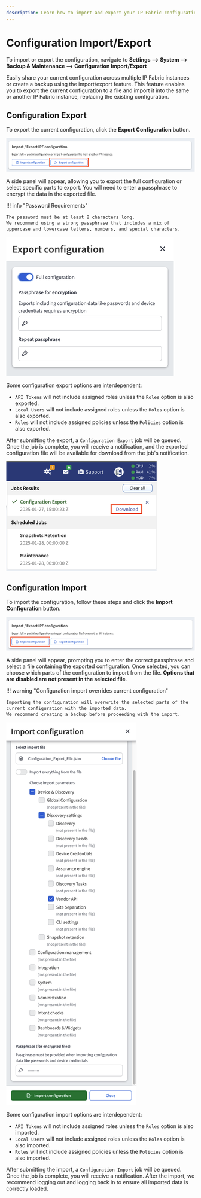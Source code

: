 ```yaml
---
description: Learn how to import and export your IP Fabric configuration to synchronize settings across multiple instances and efficiently create backups.
---
```


# Configuration Import/Export

To import or export the configuration, navigate to **Settings --> System --> Backup & Maintenance --> Configuration Import/Export**

Easily share your current configuration across multiple IP Fabric instances or create a backup using the import/export feature.
This feature enables you to export the current configuration to a file and import it into the same or another IP Fabric instance,
replacing the existing configuration.

## Configuration Export

To export the current configuration, click the **Export Configuration** button.

![Export Configuration Button](configuration_import_export/export_configuration_button.png)

A side panel will appear, allowing you to export the full configuration or select specific parts to export.
You will need to enter a passphrase to encrypt the data in the exported file.

!!! info "Password Requirements"

    The password must be at least 8 characters long.
    We recommend using a strong passphrase that includes a mix of uppercase and lowercase letters, numbers, and special characters.

![Export Configuration UI](configuration_import_export/export_configuration.png)

Some configuration export options are interdependent:

- `API Tokens` will not include assigned roles unless the `Roles` option is also exported.
- `Local Users` will not include assigned roles unless the `Roles` option is also exported.
- `Roles` will not include assigned policies unless the `Policies` option is also exported.

After submitting the export, a `Configuration Export` job will be queued. Once the job is complete, you will receive a notification,
and the exported configuration file will be available for download from the job's notification.

![Export Configuration Download](configuration_import_export/export_configuration_download.png)

## Configuration Import

To import the configuration, follow these steps and click the **Import Configuration** button.

![Import Configuration Button](configuration_import_export/import_configuration_button.png)

A side panel will appear, prompting you to enter the correct passphrase and select a file containing the exported configuration.
Once selected, you can choose which parts of the configuration to import from the file.
**Options that are disabled are not present in the selected file**.

!!! warning "Configuration import overrides current configuration"

    Importing the configuration will overwrite the selected parts of the current configuration with the imported data.
    We recommend creating a backup before proceeding with the import.

![Import Configuration UI](configuration_import_export/import_configuration.png)

Some configuration import options are interdependent:

- `API Tokens` will not include assigned roles unless the `Roles` option is also imported.
- `Local Users` will not include assigned roles unless the `Roles` option is also imported.
- `Roles` will not include assigned policies unless the `Policies` option is also imported.

After submitting the import, a `Configuration Import` job will be queued. Once the job is complete, you will receive a notification.
After the import, we recommend logging out and logging back in to ensure all imported data is correctly loaded.
